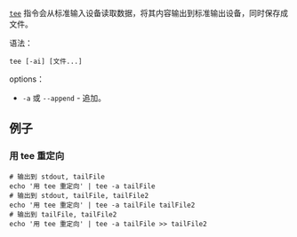 [`tee`](https://www.runoob.com/linux/linux-comm-tee.html) 指令会从标准输入设备读取数据，将其内容输出到标准输出设备，同时保存成文件。  

语法：  
```
tee [-ai] [文件...]
```

options：  
- `-a` 或 `--append` - 追加。  

## 例子
### 用 tee 重定向
```
# 输出到 stdout, tailFile
echo '用 tee 重定向' | tee -a tailFile
# 输出到 stdout, tailFile, tailFile2
echo '用 tee 重定向' | tee -a tailFile tailFile2
# 输出到 tailFile, tailFile2
echo '用 tee 重定向' | tee -a tailFile >> tailFile2
```
